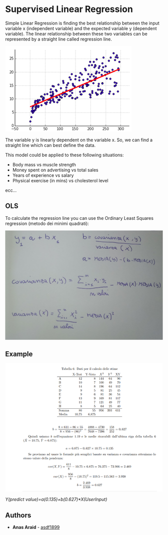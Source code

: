 # Supervised Linear Regression

Simple Linear Regression is finding the best relationship between the input variable x (independent variable) and the expected variable y (dependent variable). 
The linear relationship between these two variables can be represented by a straight line called regression line.

![graph](docs/graph.png?raw=true)

The variable y is linearly dependent on the variable x. So, we can find a straight line which can best define the data.

This model could be applied to these following situations:
* Body mass vs muscle strength
* Money spent on advertising vs total sales
* Years of experience vs salary
* Physical exercise (in mins) vs cholesterol level

ecc...

## OLS

To calculate the regression line you can use the Ordinary Least Squares regression (metodo dei minimi quadrati):

![OLS](docs/2.jpg?raw=true)

## Example

![Example](docs/1.PNG?raw=true)

_Y(predict value)=a(0.135)+b(0.627)*X(UserInput)_

## Authors

* **Anas Araid** - [asdf1899](https://github.com/asdf1899)